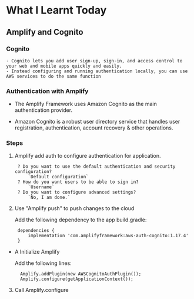 # What I Learnt Today

##  Amplify and Cognito

### Cognito

    - Cognito lets you add user sign-up, sign-in, and access control to your web and mobile apps quickly and easily.
    - Instead configuring and running authentication locally, you can use AWS services to do the same function

### Authentication with Amplify

- The Amplify Framework uses Amazon Cognito as the main authentication provider.

- Amazon Cognito is a robust user directory service that handles user registration, authentication, account recovery & other operations.

### Steps

1. Amplify add auth to configure authentication for application.
 
        ? Do you want to use the default authentication and security    configuration?
            `Default configuration`
        ? How do you want users to be able to sign in?
            `Username`
        ? Do you want to configure advanced settings?
            `No, I am done.`

2. Use "Amplify push" to push changes to the cloud

    Add the following dependency to the app build.gradle:

        dependencies {
            implementation 'com.amplifyframework:aws-auth-cognito:1.17.4'
        }

- A Initialize Amplify

    Add the following lines:

        Amplify.addPlugin(new AWSCognitoAuthPlugin());
        Amplify.configure(getApplicationContext());

3. Call Amplify.configure
